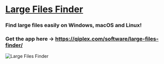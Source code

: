 # [Large Files Finder](https://qiplex.com/software/large-files-finder/)

### Find large files easily on Windows, macOS and Linux! 

### Get the app here → https://qiplex.com/software/large-files-finder/

![Large Files Finder](https://qiplex.com/img/large-files-finder-app.png)

